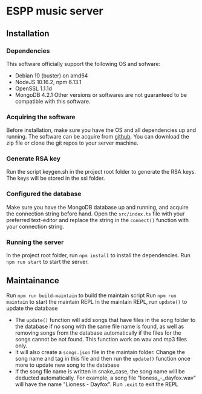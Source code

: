 # ESPP music server

## Installation
### Dependencies
This software officially support the following OS and sofware:
* Debian 10 (buster) on amd64
* NodeJS 10.16.2, npm 6.13.1
* OpenSSL 1.1.1d
* MongoDB 4.2.1
Other versions or softwares are not guaranteed to be compatible with this software.
### Acquiring the software
Before installation, make sure you have the OS and all dependencies up and running.
The software can be acquire from [github](https://github.com/VAMK-embedded-project-2019A/Backend "Backend").
You can download the zip file or clone the git repos to your server machine.
### Generate RSA key
Run the script keygen.sh in the project root folder to generate the RSA keys. The keys will be stored in the ssl folder.
### Configured the database
Make sure you have the MongoDB database up and running, and acquire the connection string before hand.
Open the `src/index.ts` file with your preferred text-editor and replace the string in the `connect()` function with your connection string.
### Running the server
In the project root folder, run `npm install` to install the dependencies.
Run `npm run start` to start the server.
## Maintainance
Run `npm run build-maintain` to build the maintain script
Run `npm run maintain` to start the maintain REPL
In the maintain REPL, run `update()` to update the database
* The `update()` function will add songs that have files in the song folder to the database if no song with the same file name is found, as well as removing songs from the database automatically if the files for the songs cannot be not found. This function work on wav and mp3 files only.
* It will also create a `songs.json` file in the maintain folder. Change the song name and tag in this file and then run the `update()` function once more to update new song to the database
* If the song file name is written in snake_case, the song name will be deducted automatically. For example, a song file "lioness\_-\_dayfox.wav" will have the name "Lioness - Dayfox".
Run `.exit` to exit the REPL
